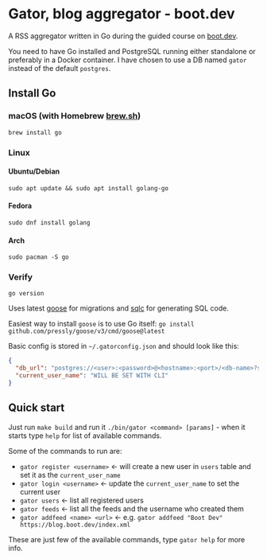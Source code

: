 # Gator, blog aggregator - boot.dev

A RSS aggregator written in Go during the guided course on [boot.dev](https://boot.dev).

You need to have Go installed and PostgreSQL running either standalone or preferably in a Docker container.
I have chosen to use a DB named `gator` instead of the default `postgres`.

## Install Go

### macOS (with Homebrew [brew.sh](https://brew.sh/))

```
brew install go
```

### Linux

#### Ubuntu/Debian

```
sudo apt update && sudo apt install golang-go
```

#### Fedora

```
sudo dnf install golang
```

#### Arch

```
sudo pacman -S go
```

### Verify

```
go version
```

Uses latest [goose](https://github.com/pressly/goose) for migrations and [sqlc](https://github.com/sqlc-dev/sqlc) for
generating SQL code.

Easiest way to install `goose` is to use Go itself: `go install github.com/pressly/goose/v3/cmd/goose@latest`

Basic config is stored in `~/.gatorconfig.json` and should look like this:

```json
{
  "db_url": "postgres://<user>:<password>@<hostname>:<port>/<db-name>?sslmode=disable",
  "current_user_name": "WILL BE SET WITH CLI"
}
```

## Quick start

Just run `make build` and run it `./bin/gator <command> [params]` - when it starts type `help` for list of available
commands.

Some of the commands to run are:

- `gator register <username>` &larr; will create a new user in `users` table and set it as the `current_user_name`
- `gator login <username>` &larr; update the `current_user_name` to set the current user
- `gator users` &larr; list all registered users
- `gator feeds` &larr; list all the feeds and the username who created them
- `gator addfeed <name> <url>` &larr; e.g. `gator addfeed "Boot Dev" https://blog.boot.dev/index.xml`

These are just few of the available commands, type `gator help` for more info.